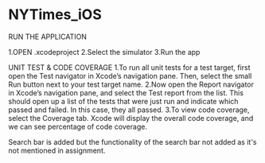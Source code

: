 # NYTimes_iOS
RUN THE APPLICATION

1.OPEN .xcodeproject 
2.Select the simulator 
3.Run the app

UNIT TEST & CODE COVERAGE 
1.To run all unit tests for a test target, first open the Test navigator in Xcode’s navigation pane. Then, select the small Run button next to your test target name. 
2.Now open the Report navigator in Xcode’s navigation pane, and select the Test report from the list. This should open up a list of the tests that were just run and indicate which passed and failed. In this case, they all passed. 
3.To view code coverage, select the Coverage tab. Xcode will display the overall code coverage, and we can see percentage of code coverage.

Search bar is added but the functionality of the search bar not added as it's not mentioned in assignment.
